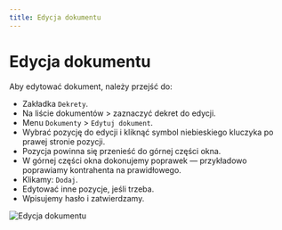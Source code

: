 ```yaml
---
title: Edycja dokumentu
---
```

# Edycja dokumentu

Aby edytować dokument, należy przejść do:

- Zakładka `Dekrety`.
- Na liście dokumentów > zaznaczyć dekret do edycji.
- Menu `Dokumenty` > `Edytuj dokument`.
- Wybrać pozycję do edycji i kliknąć symbol niebieskiego kluczyka po prawej stronie pozycji.
- Pozycja powinna się przenieść do górnej części okna.
- W górnej części okna dokonujemy poprawek — przykładowo poprawiamy kontrahenta na prawidłowego.
- Klikamy: `Dodaj`.
- Edytować inne pozycje, jeśli trzeba.
- Wpisujemy hasło i zatwierdzamy.

![Edycja dokumentu](edycjadekretu.gif)